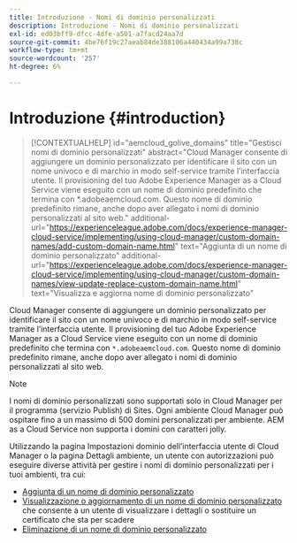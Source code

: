 ```yaml
---
title: Introduzione - Nomi di dominio personalizzati
description: Introduzione - Nomi di dominio personalizzati
exl-id: ed03bff9-dfcc-4dfe-a501-a7facd24aa7d
source-git-commit: 4be76f19c27aeab84de388106a440434a99a738c
workflow-type: tm+mt
source-wordcount: '257'
ht-degree: 6%

---
```


# Introduzione {#introduction}

>[!CONTEXTUALHELP]
>id="aemcloud_golive_domains"
>title="Gestisci nomi di dominio personalizzati"
>abstract="Cloud Manager consente di aggiungere un dominio personalizzato per identificare il sito con un nome univoco e di marchio in modo self-service tramite l’interfaccia utente. Il provisioning del tuo Adobe Experience Manager as a Cloud Service viene eseguito con un nome di dominio predefinito che termina con *.adobeaemcloud.com. Questo nome di dominio predefinito rimane, anche dopo aver allegato i nomi di dominio personalizzati al sito web."
>additional-url="https://experienceleague.adobe.com/docs/experience-manager-cloud-service/implementing/using-cloud-manager/custom-domain-names/add-custom-domain-name.html" text="Aggiunta di un nome di dominio personalizzato"
>additional-url="https://experienceleague.adobe.com/docs/experience-manager-cloud-service/implementing/using-cloud-manager/custom-domain-names/view-update-replace-custom-domain-name.html" text="Visualizza e aggiorna nome di dominio personalizzato"

Cloud Manager consente di aggiungere un dominio personalizzato per identificare il sito con un nome univoco e di marchio in modo self-service tramite l’interfaccia utente. Il provisioning del tuo Adobe Experience Manager as a Cloud Service viene eseguito con un nome di dominio predefinito che termina con `*.adobeaemcloud.com`. Questo nome di dominio predefinito rimane, anche dopo aver allegato i nomi di dominio personalizzati al sito web.

>[!NOTE]
>I nomi di dominio personalizzati sono supportati solo in Cloud Manager per il programma (servizio Publish) di Sites. Ogni ambiente Cloud Manager può ospitare fino a un massimo di 500 domini personalizzati per ambiente. AEM as a Cloud Service non supporta i domini con caratteri jolly.

Utilizzando la pagina Impostazioni dominio dell’interfaccia utente di Cloud Manager o la pagina Dettagli ambiente, un utente con autorizzazioni può eseguire diverse attività per gestire i nomi di dominio personalizzati per i tuoi ambienti, tra cui:

* [Aggiunta di un nome di dominio personalizzato](/help/implementing/cloud-manager/custom-domain-names/add-custom-domain-name.md)
* [Visualizzazione o aggiornamento di un nome di dominio personalizzato](/help/implementing/cloud-manager/custom-domain-names/view-update-replace-custom-domain-name.md) che consente a un utente di visualizzare i dettagli o sostituire un certificato che sta per scadere
* [Eliminazione di un nome di dominio personalizzato](/help/implementing/cloud-manager/custom-domain-names/delete-custom-domain-name.md)
